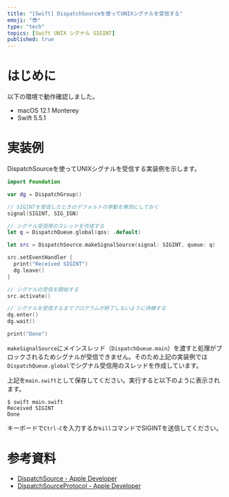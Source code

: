 ```yaml
---
title: "[Swift] DispatchSourceを使ってUNIXシグナルを受信する"
emoji: "😎"
type: "tech"
topics: [Swift UNIX シグナル SIGINT]
published: true
---
```

# はじめに

以下の環境で動作確認しました。

- macOS 12.1 Monterey
- Swift 5.5.1

# 実装例

DispatchSourceを使ってUNIXシグナルを受信する実装例を示します。

```swift
import Foundation

var dg = DispatchGroup()

// SIGINTを受信したときのデフォルトの挙動を無効にしておく
signal(SIGINT, SIG_IGN)

// シグナル受信用のスレッドを作成する
let q = DispatchQueue.global(qos: .default)

let src = DispatchSource.makeSignalSource(signal: SIGINT, queue: q)

src.setEventHandler {
  print("Received SIGINT")
  dg.leave()
}

// シグナルの受信を開始する
src.activate()

// シグナルを受信するまでプログラムが終了しないように待機する
dg.enter()
dg.wait()

print("Done")
```

`makeSignalSource`にメインスレッド（`DispatchQueue.main`）を渡すと処理がブロックされるためシグナルが受信できません。そのため上記の実装例では`DispatchQueue.global`でシグナル受信用のスレッドを作成しています。

上記を`main.swift`として保存してください。実行すると以下のように表示されます。

```console
$ swift main.swift
Received SIGINT
Done
```

キーボードで`Ctrl-C`を入力するか`kill`コマンドでSIGINTを送信してください。

# 参考資料

- [DispatchSource - Apple Developer](https://developer.apple.com/documentation/dispatch/dispatchsource)
- [DispatchSourceProtocol - Apple Developer](https://developer.apple.com/documentation/dispatch/dispatchsourceprotocol)

